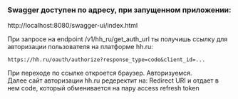 
### Swagger доступен по адресу, при запущенном приложении:
http://localhost:8080/swagger-ui/index.html

При запросе на endpoint /v1/hh_ru/get_auth_url ты получишь ссылку для авторизации пользователя на платформе hh.ru:
```shell
https://hh.ru/oauth/authorize?response_type=code&client_id=...
```
При переходе по ссылке откроется браузер. Авторизуемся.  
Далее сайт авторизации hh.ru редеректит на: Redirect URI и отдает в нем code, 
который обменивается на пару access refresh token
